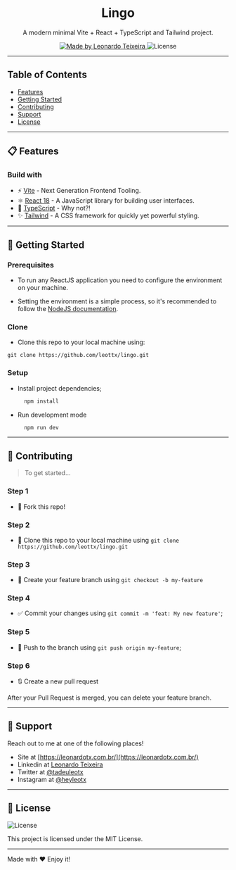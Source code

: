 <h1 align="center">
  Lingo
</h1>

<p align="center">A modern minimal Vite + React + TypeScript and Tailwind project.</p>

<p align="center">
  <a href="https://github.com/csorlandi">
    <img alt="Made by Leonardo Teixeira" src="https://img.shields.io/badge/made%20by-Leonardo%20Teixeira-blue">
  </a>

  <img alt="License" src="https://img.shields.io/badge/license-MIT-%2304D361?color=blue">
</p>

---

## Table of Contents

<ul>
  <li><a href="#-features">Features</a></li>
  <li><a href="#-getting-started">Getting Started</a></li>
  <li><a href="#-contributing">Contributing</a></li>
  <li><a href="#-support">Support</a></li>
  <li><a href="#-license">License</a></li>
</ul>

---

## 📋 Features

### Build with

- ⚡️ [Vite](https://vitejs.dev/) - Next Generation Frontend Tooling.
- ⚛️ [React 18](https://reactjs.org/) - A JavaScript library for building user interfaces.
- 💎 [TypeScript](https://www.typescriptlang.org/) - Why not?!
- ✨ [Tailwind](https://eslint.org/) - A CSS framework for quickly yet powerful styling.

---

## 🚀 Getting Started

### Prerequisites

- To run any ReactJS application you need to configure the environment on your machine.

- Setting the environment is a simple process, so it's recommended to follow the [NodeJS documentation](https://nodejs.org/en/).

### Clone

- Clone this repo to your local machine using:

```
git clone https://github.com/leottx/lingo.git
```

### Setup

- Install project dependencies;

  ```bash
    npm install
  ```

- Run development mode

  ```bash
    npm run dev
  ```

---

## 🤔 Contributing

> To get started...

### Step 1

- 🍴 Fork this repo!

### Step 2

- 👯 Clone this repo to your local machine using `git clone https://github.com/leottx/lingo.git`

### Step 3

- 🎋 Create your feature branch using `git checkout -b my-feature`

### Step 4

- ✅ Commit your changes using `git commit -m 'feat: My new feature'`;

### Step 5

- 📌 Push to the branch using `git push origin my-feature`;

### Step 6

- 🔃 Create a new pull request

After your Pull Request is merged, you can delete your feature branch.

---

## 📌 Support

Reach out to me at one of the following places!

- Site at [https://leonardotx.com.br/](https://leonardotx.com.br/)
- Linkedin at [Leonardo Teixeira](https://www.linkedin.com/in/leotx/)
- Twitter at [@tadeuleotx](https://twitter.com/tadeuleotx/)
- Instagram at [@heyleotx](https://www.instagram.com/heyleotx/)

---

## 📝 License

<img alt="License" src="https://img.shields.io/badge/license-MIT-%2304D361?color=blue">

This project is licensed under the MIT License.

---

Made with ❤️ Enjoy it!
